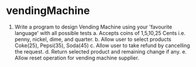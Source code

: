 # vendingMachine

1.	Write a program to design Vending Machine using your 'favourite language' with all possible tests
a.	Accepts coins of 1,5,10,25 Cents i.e. penny, nickel, dime, and quarter.
b.	Allow user to select products Coke(25), Pepsi(35), Soda(45)
c.	Allow user to take refund by cancelling the request.
d.	Return selected product and remaining change if any.
e.	Allow reset operation for vending machine supplier.
